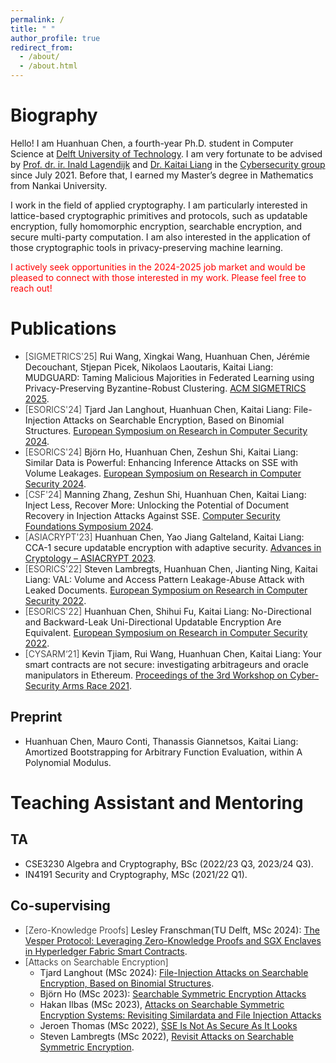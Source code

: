 ```yaml
---
permalink: /
title: " "
author_profile: true
redirect_from: 
  - /about/
  - /about.html
---
```


Biography
======

Hello! I am Huanhuan Chen, a fourth-year Ph.D. student in Computer Science at [Delft University of Technology](https://www.tudelft.nl/en/). I am very fortunate to be advised by [Prof. dr. ir. Inald Lagendijk](https://www.tudelft.nl/staff/r.l.lagendijk/) and [Dr. Kaitai Liang](https://sites.google.com/view/kaitailiang) in the [Cybersecurity group](https://www.tudelft.nl/ewi/over-de-faculteit/afdelingen/intelligent-systems/cybersecurity) since July 2021.  Before that, I earned my Master’s degree in Mathematics from Nankai University.


I work in the field of applied cryptography. I am particularly interested in lattice-based cryptographic primitives and protocols, such as updatable encryption, fully homomorphic encryption, searchable encryption, and secure multi-party computation. I am also interested in the application of those cryptographic tools in privacy-preserving machine learning.

<span style="color: red;">I actively seek opportunities in the 2024-2025 job market and would be pleased to connect with those interested in my work. Please feel free to reach out!</span>

Publications
======

* <span style="font-weight: 300;"> [SIGMETRICS'25] </span> Rui Wang, Xingkai Wang, Huanhuan Chen, Jérémie Decouchant, Stjepan Picek, Nikolaos Laoutaris, Kaitai Liang: MUDGUARD: Taming Malicious Majorities in Federated Learning using Privacy-Preserving Byzantine-Robust Clustering. [ACM SIGMETRICS 2025](https://dl.acm.org/doi/abs/10.1145/3700422).
* <span style="font-weight: 300;"> [ESORICS'24] </span> Tjard Jan Langhout, Huanhuan Chen, Kaitai Liang: File-Injection Attacks on Searchable Encryption, Based on Binomial Structures. [European Symposium on Research in Computer Security 2024](https://link.springer.com/chapter/10.1007/978-3-031-70896-1_21).
* <span style="font-weight: 300;"> [ESORICS'24]  </span> Björn Ho, Huanhuan Chen, Zeshun Shi, Kaitai Liang: Similar Data is Powerful: Enhancing Inference Attacks on SSE with Volume Leakages. [European Symposium on Research in Computer Security 2024](https://link.springer.com/chapter/10.1007/978-3-031-70903-6_6).
* <span style="font-weight: 300;"> [CSF'24]  </span> Manning Zhang, Zeshun Shi, Huanhuan Chen, Kaitai Liang: Inject Less, Recover More: Unlocking the Potential of Document Recovery in Injection Attacks Against SSE. [Computer Security Foundations Symposium 2024](https://www.computer.org/csdl/proceedings-article/csf/2024/620300a441/1W0eVXbBGsE).
* <span style="font-weight: 300;"> [ASIACRYPT'23]  </span>  Huanhuan Chen, Yao Jiang Galteland, Kaitai Liang: CCA-1 secure updatable encryption with adaptive security. [Advances in Cryptology – ASIACRYPT 2023](https://link.springer.com/chapter/10.1007/978-981-99-8733-7_12).
* <span style="font-weight: 300;"> [ESORICS'22]  </span> Steven Lambregts, Huanhuan Chen, Jianting Ning, Kaitai Liang: VAL: Volume and Access Pattern Leakage-Abuse Attack with Leaked Documents. [European Symposium on Research in Computer Security 2022](https://link.springer.com/chapter/10.1007/978-3-031-17140-6_32).
* <span style="font-weight: 300;"> [ESORICS'22]  </span> Huanhuan Chen, Shihui Fu, Kaitai Liang: No-Directional and Backward-Leak Uni-Directional Updatable Encryption Are Equivalent. [European Symposium on Research in Computer Security 2022](https://link.springer.com/chapter/10.1007/978-3-031-17140-6_19).
* <span style="font-weight: 300;"> [CYSARM‘21]  </span> Kevin Tjiam, Rui Wang, Huanhuan Chen, Kaitai Liang: Your smart contracts are not secure: investigating arbitrageurs and oracle manipulators in Ethereum. [Proceedings of the 3rd Workshop on Cyber-Security Arms Race 2021](https://dl.acm.org/doi/10.1145/3474374.3486916).

Preprint
------
* Huanhuan Chen, Mauro Conti, Thanassis Giannetsos, Kaitai Liang: Amortized Bootstrapping for Arbitrary Function Evaluation, within A Polynomial Modulus.

Teaching Assistant and Mentoring
======
TA
------
* CSE3230 Algebra and Cryptography, BSc (2022/23 Q3, 2023/24 Q3).
* IN4191 Security and Cryptography, MSc (2021/22 Q1).

Co-supervising
------
* <span style="font-weight: 300;"> [Zero-Knowledge Proofs]  </span> Lesley Franschman(TU Delft, MSc 2024): [The Vesper Protocol: Leveraging Zero-Knowledge Proofs and
SGX Enclaves in Hyperledger Fabric Smart Contracts](https://repository.tudelft.nl/record/uuid:24932463-ea3d-449e-b04f-03e381da80f3).
*  <span style="font-weight: 300;"> [Attacks on Searchable Encryption]  </span> 
   * Tjard Langhout (MSc 2024): [File-Injection Attacks on Searchable Encryption, Based on Binomial Structures](https://repository.tudelft.nl/record/uuid:4bac20f0-a41f-4788-ad0d-1cf853843185).
   * Björn Ho (MSc 2023): [Searchable Symmetric Encryption Attacks](https://repository.tudelft.nl/record/uuid:63c93189-3cee-48d3-b02b-26d79f063ef0)
   * Hakan Ilbas (MSc 2023), [Attacks on Searchable Symmetric Encryption Systems: Revisiting Similardata and File Injection Attacks](https://repository.tudelft.nl/record/uuid:dc12e46e-0a59-448e-9cef-14d76ed9ebb7)
   * Jeroen Thomas (MSc 2022), [SSE Is Not As Secure As It Looks](https://repository.tudelft.nl/record/uuid:180f1c51-6f6c-470f-a3ff-58e4c7c4efd3)
   * Steven Lambregts (MSc 2022), [Revisit Attacks on Searchable Symmetric Encryption](https://repository.tudelft.nl/record/uuid:ec72afb6-ad96-4357-94da-ad2c7bb2a6fd). 
 
